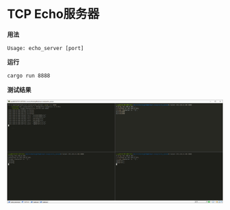 # TCP Echo服务器

**用法**

```
Usage: echo_server [port]
```

**运行**

```bash
cargo run 8888
```

**测试结果**

![](example.png)
